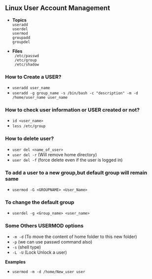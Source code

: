 ## Linux User Account Management

- __Topics__  
```useradd```  
```userdel```  
```usermod```  
```groupadd```  
```groupdel```  

- __Files__  
``` /etc/passwd```  
``` /etc/group```  
``` /etc/shadow```

### How to Create a USER?
- ```useradd user_name```
- ```useradd -g group_name -s /bin/bash -c "description" -m -d /home/user_name user_name```

### How to check user information or USER created or not?
- ```id <user_name>```
- ```less /etc/group```

### How to delete user?

- ```user del <name_of_user>```
- ```user del -r``` (Will remove home directory)
- ```user del -f``` (force delete even if the user is logged in)

### To add a user to a new group,but default group will remain same

- ```usermod -G <GROUPNAME> <User_Name>```

### To change the default group

- ```userdel -g <Group_name> <user_name>```

### Some Others USERMOD options

- ```-m -d``` (To move the content of home folder to this new folder)
- ```-p``` (we can use passwd command also)
- ```-s``` (shell type)
- ```-L -U``` (Lock Unlock a user)

__Examples__

- ```usermod -m -d /home/New_user user```



